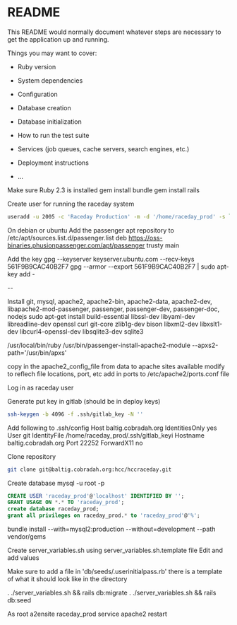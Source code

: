 # README

This README would normally document whatever steps are necessary to get the
application up and running.

Things you may want to cover:

* Ruby version

* System dependencies

* Configuration

* Database creation

* Database initialization

* How to run the test suite

* Services (job queues, cache servers, search engines, etc.)

* Deployment instructions

* ...

Make sure Ruby 2.3 is installed
gem install bundle
gem install rails

Create user for running the raceday system
```bash
useradd -u 2005 -c 'Raceday Production' -m -d '/home/raceday_prod' -s `which bash` raceday_prod
```

On debian or ubuntu
Add the passenger apt repository to /etc/apt/sources.list.d/passenger.list 
deb https://oss-binaries.phusionpassenger.com/apt/passenger trusty main

Add the key
gpg --keyserver keyserver.ubuntu.com --recv-keys 561F9B9CAC40B2F7
gpg --armor --export 561F9B9CAC40B2F7 | sudo apt-key add -

--

Install git, mysql, apache2, apache2-bin, apache2-data, apache2-dev, libapache2-mod-passenger, passenger, passenger-dev, passenger-doc, nodejs
sudo apt-get install build-essential libssl-dev libyaml-dev libreadline-dev openssl curl git-core zlib1g-dev bison libxml2-dev libxslt1-dev libcurl4-openssl-dev libsqlite3-dev sqlite3

/usr/local/bin/ruby /usr/bin/passenger-install-apache2-module --apxs2-path='/usr/bin/apxs'

copy in the apache2_config_file from data to apache sites available
modify to reflech file locations, port, etc
add in ports to /etc/apache2/ports.conf file

Log in as raceday user

Generate  put key in gitlab (should be in deploy keys)
```bash
ssh-keygen -b 4096 -f .ssh/gitlab_key -N ''
```

Add following to .ssh/config
Host baltig.cobradah.org
    IdentitiesOnly yes
    User git
    IdentityFile /home/raceday_prod/.ssh/gitlab_keyi
    Hostname baltig.cobradah.org
    Port 22252
    ForwardX11 no

Clone repository
```bash
git clone git@baltig.cobradah.org:hcc/hccraceday.git
```

Create database
mysql -u root -p
```sql
CREATE USER 'raceday_prod'@'localhost' IDENTIFIED BY '';
GRANT USAGE ON *.* TO 'raceday_prod';
create database raceday_prod;
grant all privileges on raceday_prod.* to 'raceday_prod'@'%';
```

bundle install --with=mysql2:production --without=development --path vendor/gems

Create server_variables.sh using server_variables.sh.template file
Edit and add values

Make sure to add a file in 'db/seeds/.userinitialpass.rb' there is a template of what it should look like in the directory


. ./server_variables.sh && rails db:migrate
. ./server_variables.sh && rails db:seed

As root 
a2ensite raceday_prod
service apache2 restart
